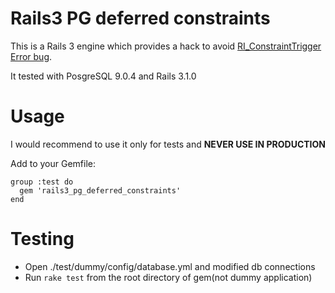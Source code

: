 # Rails3 PG deferred constraints

This is a Rails 3 engine which provides a hack to avoid
[RI\_ConstraintTrigger Error bug](http://kopongo.com/2008/7/25/postgres-ri_constrainttrigger-error).

It tested with PosgreSQL 9.0.4 and Rails 3.1.0

# Usage

I would recommend to use it only for tests and __NEVER USE IN PRODUCTION__

Add to your Gemfile:

    group :test do
      gem 'rails3_pg_deferred_constraints'
    end

# Testing

* Open ./test/dummy/config/database.yml and modified db connections
* Run `rake test` from the root directory of gem(not dummy application)
